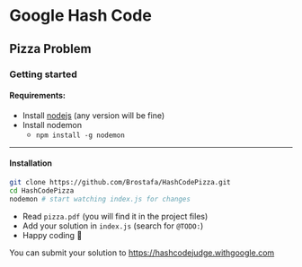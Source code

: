 # Google Hash Code

## Pizza Problem

### Getting started

#### Requirements: 

- Install [nodejs](https://nodejs.org/en/) (any version will be fine)
- Install nodemon
  - `npm install -g nodemon`

---

#### Installation
```bash
git clone https://github.com/Brostafa/HashCodePizza.git
cd HashCodePizza
nodemon # start watching index.js for changes
```

- Read `pizza.pdf` (you will find it in the project files)
- Add your solution in `index.js` (search for `@TODO:`)
- Happy coding :tada:


You can submit your solution to https://hashcodejudge.withgoogle.com